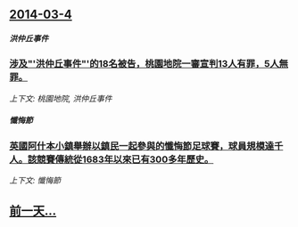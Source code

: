 ## [2014-03-4](/news/2014/03/4/index.md)

##### 洪仲丘事件
### [涉及"'洪仲丘事件"'的18名被告，桃園地院一審宣判13人有罪，5人無罪。](/news/2014/03/4/涉及-洪仲丘事件-的18名被告-桃園地院一審宣判13人有罪-5人無罪.md)
_上下文: 桃園地院, 洪仲丘事件_

##### 懺悔節
### [英國阿什本小鎮舉辦以鎮民一起參與的懺悔節足球賽，球員規模達千人。該競賽傳統從1683年以來已有300多年歷史。](/news/2014/03/4/英國阿什本小鎮舉辦以鎮民一起參與的懺悔節足球賽-球員規模達千人-該競賽傳統從1683年以來已有300多年歷史.md)
_上下文: 懺悔節_

## [前一天...](/news/2014/03/3/index.md)

